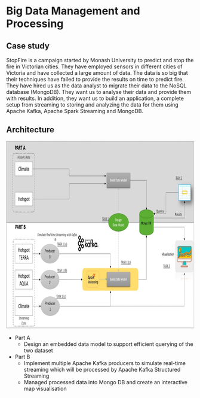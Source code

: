 # Big Data Management and Processing

## Case study
StopFire is a campaign started by Monash University to predict and stop the fire in Victorian cities. They have employed sensors in different cities of Victoria and have collected a large amount of data. The data is so big that their techniques have failed to provide the results on time to predict fire. They have hired us as the data analyst to migrate their data to the NoSQL database (MongoDB). They want us to analyse their data and provide them with results. In addition, they want us to build an application, a complete setup from streaming to storing and analyzing the data for them using Apache Kafka, Apache Spark Streaming and MongoDB.


## Architecture
<img src="Overall architecture.jpg" height = "500">

* Part A
  * Design an embedded data model to support efficient querying of the two dataset
* Part B
  * Implement multiple Apache Kafka producers to simulate real-time streaming which will be processed by Apache Kafka Structured Streaming
  * Managed processed data into Mongo DB and create an interactive map visualisation
